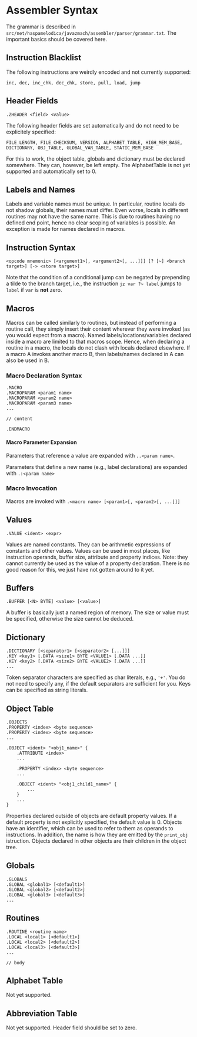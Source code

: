 # Assembler Syntax
The grammar is described in `src/net/haspamelodica/javazmach/assembler/parser/grammar.txt`.
The important basics should be covered here.

## Instruction Blacklist
The following instructions are weirdly encoded and not currently supported:
```
inc, dec, inc_chk, dec_chk, store, pull, load, jump
```

## Header Fields
```
.ZHEADER <field> <value>
```

The following header fields are set automatically and do not need to be explicitely specified:
```
FILE_LENGTH, FILE_CHECKSUM, VERSION, ALPHABET_TABLE, HIGH_MEM_BASE, DICTIONARY, OBJ_TABLE, GLOBAL_VAR_TABLE, STATIC_MEM_BASE
```

For this to work, the object table, globals and dictionary must be declared somewhere. They can, however, be left empty.
The AlphabetTable is not yet supported and automatically set to 0.

## Labels and Names
Labels and variable names must be unique. In particular, routine locals do not shadow globals, their names must differ.
Even worse, locals in different routines may not have the same name. This is due to routines having no defined end point,
hence no clear scoping of variables is possible. An exception is made for names declared in macros.

## Instruction Syntax
```
<opcode mnemonic> [<argument1>[, <argument2>[, ...]]] [? [~] <branch target>] [-> <store target>]
```

Note that the condition of a conditional jump can be negated by prepending a tilde to the branch target,
i.e., the instruction `jz var ?~ label` jumps to `label` if `var` is **not** zero.

## Macros
Macros can be called similarly to routines, but instead of performing a routine call, they simply insert their
content wherever they were invoked (as you would expect from a macro).
Named labels/locations/variables declared inside a macro are limited to that macros scope. Hence, when declaring
a routine in a macro, the locals do not clash with locals declared elsewhere. If a macro A invokes another macro B,
then labels/names declared in A can also be used in B.

### Macro Declaration Syntax
```
.MACRO
.MACROPARAM <param1 name>
.MACROPARAM <param2 name>
.MACROPARAM <param3 name>
...

// content

.ENDMACRO
```

#### Macro Parameter Expansion
Parameters that reference a value are expanded with `..<param name>`.

Parameters that define a new name (e.g., label declarations) are expanded with `.:<param name>`

### Macro Invocation
Macros are invoked with `.<macro name> [<param1>[, <param2>[, ...]]]`

## Values
```
.VALUE <ident> <expr>
```

Values are named constants. They can be arithmetic expressions of constants and other values.
Values can be used in most places, like instruction operands, buffer size, attribute and property indices.
Note: they cannot currently be used as the value of a property declaration. There is no good
reason for this, we just have not gotten around to it yet.

## Buffers
```
.BUFFER [<N> BYTE] <value> [<value>]
```

A buffer is basically just a named region of memory. The size or value must be specified,
otherwise the size cannot be deduced.

## Dictionary
```
.DICTIONARY [<separator1> [<separator2> [...]]]
.KEY <key1> [.DATA <size1> BYTE <VALUE1> [.DATA ...]]
.KEY <key2> [.DATA <size2> BYTE <VALUE2> [.DATA ...]]
...
```

Token separator characters are specified as char literals, e.g., `'+'`.
You do not need to specify any, if the default separators are sufficient for you.
Keys can be specified as string literals.

## Object Table
```
.OBJECTS
.PROPERTY <index> <byte sequence>
.PROPERTY <index> <byte sequence>
...

.OBJECT <ident> "<obj1_name>" {
    .ATTRIBUTE <index>
    ...

    .PROPERTY <index> <byte sequence>
    ...

    .OBJECT <ident> "<obj1_child1_name>" {
        ...
    }
    ...
}
```

Properties declared outside of objects are default property values.
If a default property is not explicitly specified, the default value is 0.
Objects have an identifier, which can be used to refer to them as operands
to instructions. In addition, the name is how they are emitted by the
`print_obj` istruction. Objects declared in other objects are their children
in the object tree.

## Globals
```
.GLOBALS
.GLOBAL <global1> [<default1>]
.GLOBAL <global2> [<default2>]
.GLOBAL <global3> [<default3>]
...
```

## Routines
```
.ROUTINE <routine name>
.LOCAL <local1> [<default1>]
.LOCAL <local2> [<default2>]
.LOCAL <local3> [<default3>]
...

// body
```

## Alphabet Table
Not yet supported.

## Abbreviation Table
Not yet supported. Header field should be set to zero.
